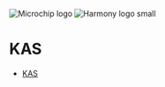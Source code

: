 ![Microchip logo](https://raw.githubusercontent.com/wiki/Microchip-MPLAB-Harmony/Microchip-MPLAB-Harmony.github.io/images/microchip_logo.png)
![Harmony logo small](https://raw.githubusercontent.com/wiki/Microchip-MPLAB-Harmony/Microchip-MPLAB-Harmony.github.io/images/microchip_mplab_harmony_logo_small.png)

# KAS

- [KAS](https://onlinedocs.microchip.com/oxy/GUID-029FF7A7-F5CD-4C33-97D1-56CB233326D6-en-US-2/index.html)


